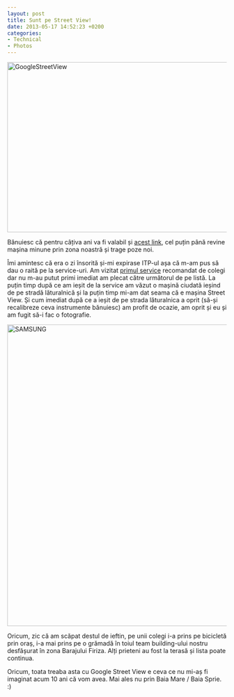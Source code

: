 ```yaml
---
layout: post
title: Sunt pe Street View!
date: 2013-05-17 14:52:23 +0200
categories:
- Technical
- Photos
---
```

<a href="https://content.rusiczki.net/2013/04/GoogleStreetView.png"><img src="https://content.rusiczki.net/2013/04/GoogleStreetView-693x391.png" alt="GoogleStreetView" width="693" height="391" class="alignnone size-medium wp-image-4465" /></a>

Bănuiesc că pentru câțiva ani va fi valabil și <a href="http://goo.gl/maps/AphZx">acest link</a>, cel puțin până revine mașina minune prin zona noastră și trage poze noi.

Îmi amintesc că era o zi însorită și-mi expirase ITP-ul așa că m-am pus să dau o raită pe la service-uri. Am vizitat <a href="http://goo.gl/maps/LENFu">primul service</a> recomandat de colegi dar nu m-au putut primi imediat am plecat către următorul de pe listă. La puțin timp după ce am ieșit de la service am văzut o mașină ciudată ieșind de pe stradă lăturalnică și la puțin timp mi-am dat seama că e mașina Street View. Și cum imediat după ce a ieșit de pe strada lăturalnica a oprit (să-și recalibreze ceva instrumente bănuiesc) am profit de ocazie, am oprit și eu și am fugit să-i fac o fotografie.

<a href="https://content.rusiczki.net/2013/04/2012-07-18-12.56.20.jpg"><img src="https://content.rusiczki.net/2013/04/2012-07-18-12.56.20-519x693.jpg" alt="SAMSUNG" width="519" height="693" class="alignnone size-medium wp-image-4467" /></a>

Oricum, zic că am scăpat destul de ieftin, pe unii colegi i-a prins pe bicicletă prin oraș, i-a mai prins pe o grămadă în toiul team building-ului nostru desfășurat în zona Barajului Firiza. Alți prieteni au fost la terasă și lista poate continua.

Oricum, toata treaba asta cu Google Street View e ceva ce nu mi-aș fi imaginat acum 10 ani că vom avea. Mai ales nu prin Baia Mare / Baia Sprie. :)
